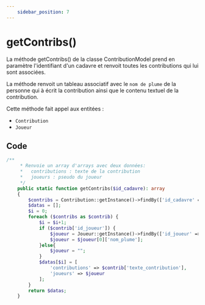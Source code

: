 ```yaml
---
    sidebar_position: 7
---
```


# getContribs()

La méthode getContribs() de la classe ContributionModel prend en paramètre l'identifiant d'un cadavre et renvoit toutes les contributions qui lui sont associées.

La méthode renvoit un tableau associatif avec le `nom de plume` de la personne qui à écrit la contribution ainsi que le contenu textuel de la contribution.

Cette méthode fait appel aux entitées :
- `Contribution`
- `Joueur`

## Code

```php title="ContributionModel.php"
/**
     * Renvoie un array d'arrays avec deux données:
     *   contributions : texte de la contribution
     *   joueurs : pseudo du joueur
     */
    public static function getContribs($id_cadavre): array
    {
        $contribs = Contribution::getInstance()->findBy(['id_cadavre' => $id_cadavre]);
        $datas = [];
        $i = 0;
        foreach ($contribs as $contrib) {
            $i = $i+1;
            if ($contrib['id_joueur']) {
                $joueur = Joueur::getInstance()->findBy(['id_joueur' => $contrib['id_joueur']]);
                $joueur = $joueur[0]['nom_plume'];
            }else{
                $joueur = "";
            }
            $datas[$i] = [
                'contributions' => $contrib['texte_contribution'],
                'joueurs' => $joueur
            ];
        }
        return $datas;
    }
```